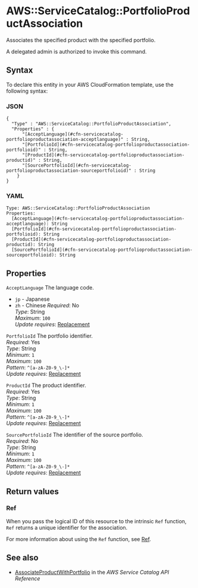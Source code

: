 # AWS::ServiceCatalog::PortfolioProductAssociation<a name="aws-resource-servicecatalog-portfolioproductassociation"></a>

Associates the specified product with the specified portfolio\.

A delegated admin is authorized to invoke this command\.

## Syntax<a name="aws-resource-servicecatalog-portfolioproductassociation-syntax"></a>

To declare this entity in your AWS CloudFormation template, use the following syntax:

### JSON<a name="aws-resource-servicecatalog-portfolioproductassociation-syntax.json"></a>

```
{
  "Type" : "AWS::ServiceCatalog::PortfolioProductAssociation",
  "Properties" : {
      "[AcceptLanguage](#cfn-servicecatalog-portfolioproductassociation-acceptlanguage)" : String,
      "[PortfolioId](#cfn-servicecatalog-portfolioproductassociation-portfolioid)" : String,
      "[ProductId](#cfn-servicecatalog-portfolioproductassociation-productid)" : String,
      "[SourcePortfolioId](#cfn-servicecatalog-portfolioproductassociation-sourceportfolioid)" : String
    }
}
```

### YAML<a name="aws-resource-servicecatalog-portfolioproductassociation-syntax.yaml"></a>

```
Type: AWS::ServiceCatalog::PortfolioProductAssociation
Properties: 
  [AcceptLanguage](#cfn-servicecatalog-portfolioproductassociation-acceptlanguage): String
  [PortfolioId](#cfn-servicecatalog-portfolioproductassociation-portfolioid): String
  [ProductId](#cfn-servicecatalog-portfolioproductassociation-productid): String
  [SourcePortfolioId](#cfn-servicecatalog-portfolioproductassociation-sourceportfolioid): String
```

## Properties<a name="aws-resource-servicecatalog-portfolioproductassociation-properties"></a>

`AcceptLanguage`  <a name="cfn-servicecatalog-portfolioproductassociation-acceptlanguage"></a>
The language code\.  
+  `jp` \- Japanese
+  `zh` \- Chinese
*Required*: No  
*Type*: String  
*Maximum*: `100`  
*Update requires*: [Replacement](https://docs.aws.amazon.com/AWSCloudFormation/latest/UserGuide/using-cfn-updating-stacks-update-behaviors.html#update-replacement)

`PortfolioId`  <a name="cfn-servicecatalog-portfolioproductassociation-portfolioid"></a>
The portfolio identifier\.  
*Required*: Yes  
*Type*: String  
*Minimum*: `1`  
*Maximum*: `100`  
*Pattern*: `^[a-zA-Z0-9_\-]*`  
*Update requires*: [Replacement](https://docs.aws.amazon.com/AWSCloudFormation/latest/UserGuide/using-cfn-updating-stacks-update-behaviors.html#update-replacement)

`ProductId`  <a name="cfn-servicecatalog-portfolioproductassociation-productid"></a>
The product identifier\.  
*Required*: Yes  
*Type*: String  
*Minimum*: `1`  
*Maximum*: `100`  
*Pattern*: `^[a-zA-Z0-9_\-]*`  
*Update requires*: [Replacement](https://docs.aws.amazon.com/AWSCloudFormation/latest/UserGuide/using-cfn-updating-stacks-update-behaviors.html#update-replacement)

`SourcePortfolioId`  <a name="cfn-servicecatalog-portfolioproductassociation-sourceportfolioid"></a>
The identifier of the source portfolio\.  
*Required*: No  
*Type*: String  
*Minimum*: `1`  
*Maximum*: `100`  
*Pattern*: `^[a-zA-Z0-9_\-]*`  
*Update requires*: [Replacement](https://docs.aws.amazon.com/AWSCloudFormation/latest/UserGuide/using-cfn-updating-stacks-update-behaviors.html#update-replacement)

## Return values<a name="aws-resource-servicecatalog-portfolioproductassociation-return-values"></a>

### Ref<a name="aws-resource-servicecatalog-portfolioproductassociation-return-values-ref"></a>

When you pass the logical ID of this resource to the intrinsic `Ref` function, `Ref` returns a unique identifier for the association\.

For more information about using the `Ref` function, see [Ref](https://docs.aws.amazon.com/AWSCloudFormation/latest/UserGuide/intrinsic-function-reference-ref.html)\.

## See also<a name="aws-resource-servicecatalog-portfolioproductassociation--seealso"></a>
+ [AssociateProductWithPortfolio](https://docs.aws.amazon.com/servicecatalog/latest/dg/API_AssociateProductWithPortfolio.html) in the *AWS Service Catalog API Reference*

